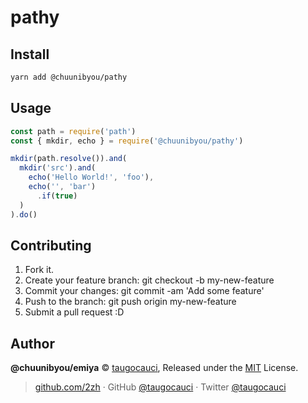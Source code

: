 # pathy

## Install

```sh
yarn add @chuunibyou/pathy
```

## Usage

```javascript
const path = require('path')
const { mkdir, echo } = require('@chuunibyou/pathy')

mkdir(path.resolve()).and(
  mkdir('src').and(
    echo('Hello World!', 'foo'),
    echo('', 'bar')
      .if(true)
  )
).do()
```

## Contributing

1. Fork it.
2. Create your feature branch: git checkout -b my-new-feature
3. Commit your changes: git commit -am 'Add some feature'
4. Push to the branch: git push origin my-new-feature
5. Submit a pull request :D

## Author

**@chuunibyou/emiya** © [taugocauci](https://github.com/2zh), Released under the [MIT](./LICENSE) License.

> [github.com/2zh](https://github.com/2zh) · GitHub [@taugocauci](https://github.com/2zh) · Twitter [@taugocauci](https://twitter.com/taugocauci)
